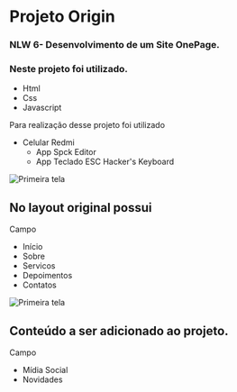 # Projeto Origin 


### NLW 6- Desenvolvimento de um Site OnePage.  

### Neste projeto foi utilizado.
- Html 
- Css 
- Javascript

 Para realização desse projeto foi utilizado
 
  - Celular Redmi <br>
    - App Spck Editor <br>
    - App Teclado ESC Hacker's Keyboard <br>
   
   

![Primeira tela](https://github.com/PaulaSena/projOrigin/blob/ea624fc6527e747445f7ceb83bf1cbc5a0b4ace3/GIF-210625_130500.gif?raw=true "Home")

 

## No layout original possui

Campo 
-  Início
-  Sobre
-  Servicos
-  Depoimentos
-  Contatos

![Primeira tela](https://github.com/PaulaSena/projOrigin/blob/ea624fc6527e747445f7ceb83bf1cbc5a0b4ace3/GIF-210625_130500.gif?raw=true "Home")

## Conteúdo a ser adicionado ao projeto.

Campo
- Mídia Social
- Novidades

 

